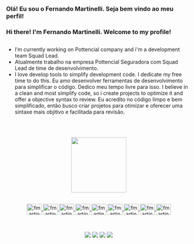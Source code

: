### Olá! Eu sou o Fernando Martinelli. Seja bem vindo ao meu perfil!
### Hi there! I'm Fernando Martinelli. Welcome to my profile!
##

- I’m currently working on Pottencial company and i'm a development team Squad Lead.
- Atualmente trabalho na empresa Pottencial Seguradora com Squad Lead de time de desenvolvimento.
- I love develop tools to simplify development code. I dedicate my free time to do this.
  Eu amo desenvolver ferramentas de desenvolvimento para simplificar o código. Dedico meu tempo livre para isso. 
  I believe in a clean and most simplify code, so i create projects to optimize it and offer a objective syntax to review.
  Eu acredito no código limpo e bem simplificado, então busco criar projetos para otimizar e oferecer uma sintaxe mais objitivo e facilitada para revisão.<br />
##
<br /><div align="center">
  <a href="https://github.com/fmartinellidev"><img height="150px" src="https://github-readme-stats.vercel.app/api?username=fmartinellidev&show_icons=true&theme=dark&include_all_commits=true&count_private=true"/>
  
<div style="display: inline_block"><br>
  <img align="center" alt="fmartinelli-Js" height="30" width="40" src="https://cdn.jsdelivr.net/gh/devicons/devicon/icons/javascript/javascript-plain.svg">
  <img align="center" alt="fmartinelli-Ts" height="30" width="40" src="https://cdn.jsdelivr.net/gh/devicons/devicon/icons/typescript/typescript-plain.svg">
  <img align="center" alt="fmartinelli-Csharp" height="30" width="40" src="https://cdn.jsdelivr.net/gh/devicons/devicon/icons/csharp/csharp-plain.svg">
  <img align="center" alt="fmartinelli-HTML" height="30" width="40" src="https://cdn.jsdelivr.net/gh/devicons/devicon/icons/html5/html5-plain.svg">
  <img align="center" alt="fmartinelli-CSS" height="30" width="40" src="https://cdn.jsdelivr.net/gh/devicons/devicon/icons/css3/css3-plain.svg">
  <img align="center" alt="fmartinelli-Python" height="30" width="40" src="https://cdn.jsdelivr.net/gh/devicons/devicon/icons/python/python-original.svg">
  <img align="center" alt="fmartinelli-Angular" height="30" width="40" src="https://cdn.jsdelivr.net/gh/devicons/devicon/icons/angularjs/angularjs-plain.svg">
  <img align="center" alt="fmartinelli-PostgreSQL" height="30" width="40" src="https://cdn.jsdelivr.net/gh/devicons/devicon/icons/postgresql/postgresql-plain.svg">
  <img align="center" alt="fmartinelli-AWS" height="30" width="40" src="http://www.gobyte.com.br/images/aws-icon.svg">
</div><br>

##
<div> 
  <a href="https://youtube.com/@canalbyteinthebox" target="_blank"><img src="https://img.shields.io/badge/YouTube-FF0000?style=for-the-badge&logo=youtube&logoColor=white" target="_blank"></a>
  <a href="https://www.instagram.com/byte.in.the.box/" target="_blank"><img src="https://img.shields.io/badge/-Instagram-%23E4405F?style=for-the-badge&logo=instagram&logoColor=white" target="_blank"></a>
  <a href = "mailto:fernando.martinelli.dev@gmail.com"><img src="https://img.shields.io/badge/-Gmail-%23333?style=for-the-badge&logo=gmail&logoColor=white" target="_blank"></a>
  <a href="https://www.linkedin.com/in/fernando-martinelli-404457181/" target="_blank"><img src="https://img.shields.io/badge/-LinkedIn-%230077B5?style=for-the-badge&logo=linkedin&logoColor=white" target="_blank"></a> 
 
</div>
